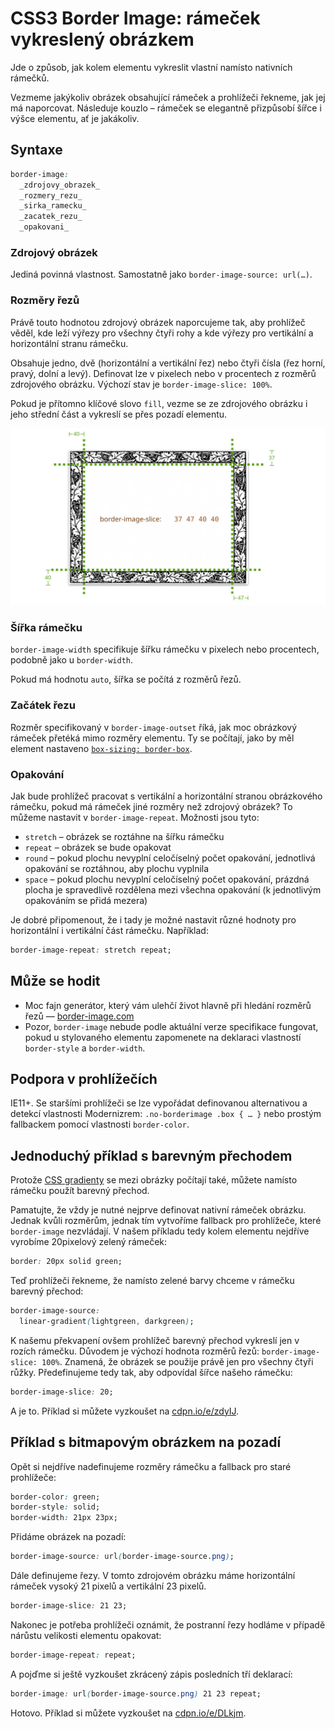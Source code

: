 CSS3 Border Image: rámeček vykreslený obrázkem
==============================================

Jde o způsob, jak kolem elementu vykreslit vlastní namísto nativních rámečků.

Vezmeme jakýkoliv obrázek obsahující rámeček a prohlížeči řekneme, jak jej má naporcovat. Následuje kouzlo – rámeček se elegantně přizpůsobí šířce i výšce elementu, ať je jakákoliv.

Syntaxe
-----------

```css
border-image:
  _zdrojovy_obrazek_
  _rozmery_rezu_
  _sirka_ramecku_
  _zacatek_rezu_
  _opakovani_
```

### Zdrojový obrázek

Jediná povinná vlastnost. Samostatně jako `border-image-source: url(…)`.

### Rozměry řezů

Právě touto hodnotou zdrojový obrázek naporcujeme tak, aby prohlížeč věděl, kde leží výřezy pro všechny čtyři rohy a kde výřezy pro vertikální a horizontální stranu rámečku.

Obsahuje jedno, dvě (horizontální a vertikální řez) nebo čtyři čísla (řez horní, pravý, dolní a levý). Definovat lze v pixelech nebo v procentech z rozměrů zdrojového obrázku. Výchozí stav je `border-image-slice: 100%`.

Pokud je přítomno klíčové slovo `fill`, vezme se ze zdrojového obrázku i jeho střední část a vykreslí se přes pozadí elementu.

![Rozměry řezů v border-image](dist/images/original/border-image.svg)

### Šířka rámečku

`border-image-width` specifikuje šířku rámečku v pixelech nebo procentech, podobně jako u `border-width`.

Pokud má hodnotu `auto`, šířka se počítá z rozměrů řezů.

### Začátek řezu

Rozměr specifikovaný v `border-image-outset` říká, jak moc obrázkový rámeček přetéká mimo rozměry elementu. Ty se počítají, jako by měl element nastaveno [`box-sizing: border-box`](css3-box-sizing.md).

### Opakování

Jak bude prohlížeč pracovat s vertikální a horizontální stranou obrázkového rámečku, pokud má rámeček jiné rozměry než zdrojový obrázek? To můžeme nastavit v `border-image-repeat`. Možnosti jsou tyto:

* `stretch` – obrázek se roztáhne na šířku rámečku
* `repeat` – obrázek se bude opakovat
* `round` – pokud plochu nevyplní celočíselný počet opakování, jednotlivá opakování se roztáhnou, aby plochu vyplnila
* `space` – pokud plochu nevyplní celočíselný počet opakování, prázdná plocha je spravedlivě rozdělena mezi všechna opakování (k jednotlivým opakováním se přidá mezera)

Je dobré připomenout, že i tady je možné nastavit různé hodnoty pro horizontální i vertikální část rámečku. Například:


```css
border-image-repeat: stretch repeat;
```


Může se hodit
----

* Moc fajn generátor, který vám ulehčí život hlavně při hledání rozměrů řezů — [border-image.com](http://border-image.com/)
* Pozor, `border-image` nebude podle aktuální verze specifikace fungovat, pokud u stylovaného elementu zapomenete na deklaraci vlastností `border-style` a `border-width`.


Podpora v prohlížečích
----------------------

IE11+. Se staršími prohlížeči se lze vypořádat definovanou alternativou a detekcí vlastnosti Modernizrem: `.no-borderimage .box { … }` nebo prostým fallbackem pomocí vlastnosti `border-color`.

Jednoduchý příklad s barevným přechodem
----

Protože [CSS gradienty](css3-gradients.md) se mezi obrázky počítají také, můžete namísto rámečku použít barevný přechod.

Pamatujte, že vždy je nutné nejprve definovat nativní rámeček obrázku. Jednak kvůli rozměrům, jednak tím vytvoříme fallback pro prohlížeče, které `border-image` nezvládají. V našem příkladu tedy kolem elementu nejdříve vyrobíme 20pixelový zelený rámeček:

```css
border: 20px solid green;
```

Teď prohlížeči řekneme, že namísto zelené barvy chceme v rámečku barevný přechod:

```css
border-image-source:
  linear-gradient(lightgreen, darkgreen);
```

K našemu překvapení ovšem prohlížeč barevný přechod vykreslí jen v rozích rámečku. Důvodem je výchozí hodnota rozměrů řezů: `border-image-slice: 100%`. Znamená, že obrázek se použije právě jen pro všechny čtyři růžky. Předefinujeme tedy tak, aby odpovídal šířce našeho rámečku:

```css
border-image-slice: 20;
```

A je to. Příklad si můžete vyzkoušet na [cdpn.io/e/zdyIJ](http://codepen.io/machal/pen/zdyIJ).


Příklad s bitmapovým obrázkem na pozadí
--------------------

Opět si nejdříve nadefinujeme rozměry rámečku a fallback pro staré prohlížeče:

```css
border-color: green;
border-style: solid;
border-width: 21px 23px;
```

Přidáme obrázek na pozadí:

```css
border-image-source: url(border-image-source.png);
```

Dále definujeme řezy. V tomto zdrojovém obrázku máme horizontální rámeček vysoký	21 pixelů a vertikální 23 pixelů.

```css
border-image-slice: 21 23;
```

Nakonec je potřeba prohlížeči oznámit, že postranní řezy hodláme v případě nárůstu velikosti elementu opakovat:

```css
border-image-repeat: repeat;
```

A pojďme si ještě vyzkoušet zkrácený zápis posledních tří deklarací:

```css
border-image: url(border-image-source.png) 21 23 repeat;
```

Hotovo. Příklad si můžete vyzkoušet na [cdpn.io/e/DLkjm](http://codepen.io/machal/pen/DLkjm).
